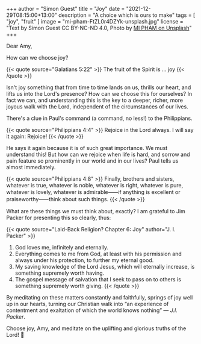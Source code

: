 +++
author = "Simon Guest"
title = "Joy"
date = "2021-12-29T08:15:00+13:00"
description = "A choice which is ours to make"
tags = [ "joy", "fruit" ]
image = "mi-pham-FtZL0r4DZYk-unsplash.jpg"
license = "Text by Simon Guest CC BY-NC-ND 4.0, Photo by [MI PHAM on Unsplash](https://unsplash.com/photos/FtZL0r4DZYk)"
+++

Dear Amy,

How can we choose joy?

{{< quote source="Galatians 5:22" >}}
The fruit of the Spirit is ... joy
{{< /quote >}}

Isn't joy something that from time to time lands on us, thrills our heart, and lifts us into the Lord's presence? How can we choose this for ourselves? In fact we can, and understanding this is the key to a deeper, richer, more joyous walk with the Lord, independent of the circumstances of our lives.

There's a clue in Paul's command (a command, no less!) to the Philippians.

{{< quote source="Philippians 4:4" >}}
Rejoice in the Lord always. I will say it again: Rejoice!
{{< /quote >}}

He says it again because it is of such great importance. We must understand this! But how can we rejoice when life is hard, and sorrow and pain feature so prominently in our world and in our lives? Paul tells us almost immediately.

{{< quote source="Philippians 4:8" >}}
Finally, brothers and sisters, whatever is true, whatever is noble, whatever is right, whatever is pure, whatever is lovely, whatever is admirable⸺if anything is excellent or praiseworthy⸺think about such things.
{{< /quote >}}

What are these things we must think about, exactly? I am grateful to Jim Packer for presenting this so clearly, thus:

{{< quote source="Laid-Back Religion? Chapter 6: Joy" author="J. I. Packer" >}}
1. God loves me, infinitely and eternally.
2. Everything comes to me from God, at least with his permission and always under his protection, to further my eternal good.
3. My saving knowledge of the Lord Jesus, which will eternally increase, is something supremely worth having.
4. The gospel message of salvation that I seek to pass on to others is something supremely worth giving.
{{< /quote >}}

By meditating on these matters constantly and faithfully, springs of joy well up in our hearts, turning our Christian walk into “an experience of contentment and exaltation of which the world knows nothing” ― _J.I. Packer_.

Choose joy, Amy, and meditate on the uplifting and glorious truths of the Lord! 🙏
